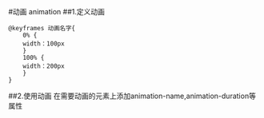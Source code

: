 #动画 animation
##1.定义动画
```
@keyframes 动画名字{
    0% {
    width：100px
    }
    100% {
    width：200px
    }
}
```
##2.使用动画
在需要动画的元素上添加animation-name,animation-duration等属性